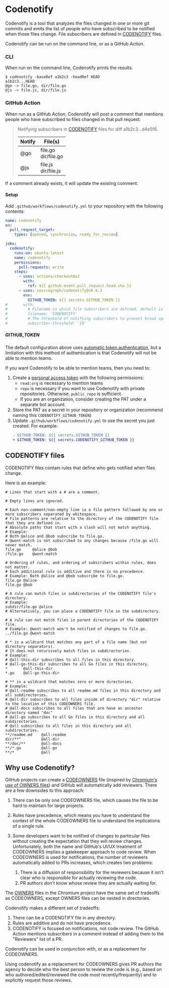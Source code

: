 # Codenotify

Codenotify is a tool that analyzes the files changed in one or more git commits and emits the list of people who have subscribed to be notified when those files change. File subscribers are defined in [CODENOTIFY](#codenotify) files.

Codenotify can be run on the command line, or as a GitHub Action.

### CLI

When run on the command line, Codenotify prints the results.

```
$ codenotify -baseRef a1b2c3 -headRef HEAD
a1b2c3...HEAD
@go -> file.go, dir/file.go
@js -> file.js, dir/file.js
```

### GitHub Action

When run as a GitHub Action, Codenotify will post a comment that mentions people who have subscribed to files changed in that pull request.

> Notifying subscribers in [CODENOTIFY](https://github.com/sourcegraph/codenotify) files for diff a1b2c3...d4e5f6.
>
> | Notify | File(s)                |
> | ------ | ---------------------- |
> | @go    | file.go<br>dir/file.go |
> | @js    | file.js<br>dir/file.js |

If a comment already exists, it will update the existing comment.

#### Setup

Add `.github/workflows/codenotify.yml` to your repository with the following contents:

```yaml
name: codenotify
on:
  pull_request_target:
    types: [opened, synchronize, ready_for_review]

jobs:
  codenotify:
    runs-on: ubuntu-latest
    name: codenotify
    permissions:
      pull-requests: write
    steps:
      - uses: actions/checkout@v2
        with:
          ref: ${{ github.event.pull_request.head.sha }}
      - uses: sourcegraph/codenotify@v0.6.3
        env:
          GITHUB_TOKEN: ${{ secrets.GITHUB_TOKEN }}
#       with:
#         # Filename in which file subscribers are defined, default is 'CODENOTIFY'
#         filename: 'CODENOTIFY'
#         # The threshold of notifying subscribers to prevent broad spamming, 0 to disable (default)
#         subscriber-threshold: '10'
```

##### GITHUB_TOKEN

The default configuration above uses [automatic token authentication](https://docs.github.com/en/actions/security-guides/automatic-token-authentication#about-the-github_token-secret), but a limitation with this method of authentication is that Codenotify will not be able to mention teams.

If you want Codenotify to be able to mention teams, then you need to:
1. Create a [personal access token](https://github.com/settings/tokens) with the following permissions:
    * `read:org` is necessary to mention teams
    * `repo` is necessary if you want to use Codenotify with private repositories. Otherwise, `public_repo` is sufficient.
    * If you are an organization, consider creating the PAT under a separate bot account.
2. Store the PAT as a secret in your repository or organization (recommend naming this `CODENOTIFY_GITHUB_TOKEN`)
3. Update `.github/workflows/codenotify.yml` to use the secret you just created. For example:
    ```diff
    - GITHUB_TOKEN: ${{ secrets.GITHUB_TOKEN }}
    + GITHUB_TOKEN: ${{ secrets.CODENOTIFY_GITHUB_TOKEN }}
    ```
    
## CODENOTIFY files

CODENOTIFY files contain rules that define who gets notified when files change.

Here is an example:

```ignore
# Lines that start with a # are a comment.

# Empty lines are ignored.

# Each non-comment/non-empty line is a file pattern followed by one or more subscribers separated by whitespace.
# File patterns are relative to the directory of the CODENOTIFY file that they are defined in.
# Absolute paths that start with a slash will not match anything.
# Example:
# Both @alice and @bob subscribe to file.go.
# @wont-match is not subscribed to any changes because /file.go will never match.
file.go     @alice @bob
/file.go    @wont-match

# Ordering of rules, and ordering of subscribers within rules, does not matter.
# Each additional rule is additive and there is no precedence.
# Example: Both @alice and @bob subscribe to file.go.
file.go @alice
file.go @bob

# A rule can match files in subdirectories of the CODENOTIFY file's directory.
# Example:
subdir/file.go @alice
# Alternatively, you can place a CODENOTIFY file in the subdirectory.

# A rule can not match files in parent directories of the CODENOTIFY file.
# Example: @wont-match won't be notified of changes to file.go.
../file.go @wont-match

# * is a wildcard that matches any part of a file name (but not directory separators).
# It does not recursively match files in subdirectories.
# Example:
# @all-this-dir subscribes to all files in this directory.
# @all-go-this-dir subscribes to all Go files in this directory.
*       @all-this-dir
*.go    @all-go-this-dir

# ** is a wildcard that matches zero or more directories.
# Example:
# @all-readme subscribes to all readme.md files in this directory and all subdirectories.
# @all-dir subscribes to all files inside of directory "dir" relative to the location of this CODEOWNERS file.
# @all-docs subscribes to all files that are have an ancestor directory named "doc"
# @all-go subscribes to all Go files in this directory and all subdirectories.
# @all subscribes to all files in this directory and all subdirectories.
**/readme.md    @all-readme
dir/**"         @all-dir
**/doc/**       @all-docs
**/*.go         @all-go
**/*            @all
```



## Why use Codenotify?

GitHub projects can create a [CODEOWNERS](https://docs.github.com/en/github/creating-cloning-and-archiving-repositories/about-code-owners) file (inspired by [Chromium's use of OWNERS files](https://chromium.googlesource.com/chromium/src/+/master/docs/code_reviews.md#OWNERS-files)) and GitHub will automatically add reviewers. There are a few downsides to this approach:

1. There can be only one CODEOWNERS file, which causes the file to be hard to maintain for large projects.
1. Rules have precedence, which means you have to understand the context of the whole CODEOWNERS file to understand the implications of a single rule.
1. Some developers want to be notified of changes to particular files without creating the expectation that they will review changes. Unfortunately, both the name and GitHub's UI/UX treatment of CODEOWNERS implies a gatekeeper approach to code review. When CODEOWNERS is used for notifications, the number of reviewers automatically added to PRs increases, which creates two problems:

   1. There is a diffusion of responsibility for the reviewers because it isn't clear who is responsible for actually reviewing the code.
   1. PR authors don't know whose review they are actually waiting for.

The [OWNERS](https://chromium.googlesource.com/chromium/src/+/master/docs/code_reviews.md#OWNERS-files) files in the Chromium project have the same set of tradeoffs as CODEOWNERS, except OWNERS files can be nested in directories.

Codenotify makes a different set of tradeoffs:

1. There can be a CODENOTIFY file in any directory.
1. Rules are additive and do not have precedence.
1. CODENOTIFY is focused on notifications, not code review. The GitHub Action mentions subscribers in a comment instead of adding them to the "Reviewers" list of a PR.

Codenotify can be used in conjunction with, or as a replacement for CODEOWNERS.

Using codenotify as a replacement for CODEOWNERS gives PR authors the agency to decide who the best person to review the code is (e.g., based on who authored/edited/reviewed the code most recently/frequently) and to explicitly request those reviews.
